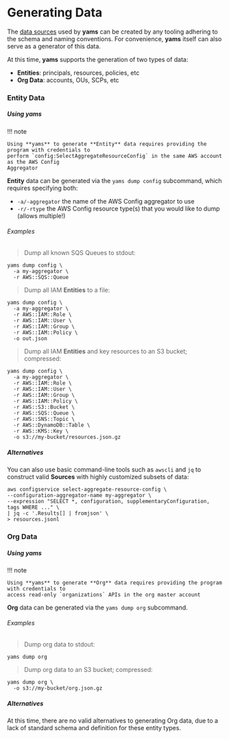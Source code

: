 # Generating Data

The [data sources](./data_sources.md) used by **yams** can be created by any tooling adhering to the
schema and naming conventions. For convenience, **yams** itself can also serve as a generator of
this data.

At this time, **yams** supports the generation of two types of data:

- **Entities**: principals, resources, policies, etc
- **Org Data**: accounts, OUs, SCPs, etc

### Entity Data

##### Using yams

!!! note

    Using **yams** to generate **Entity** data requires providing the program with credentials to
    perform `config:SelectAggregateResourceConfig` in the same AWS account as the AWS Config
    Aggregator

**Entity** data can be generated via the `yams dump config` subcommand, which requires specifying
both:

- `-a/-aggregator` the name of the AWS Config aggregator to use
- `-r/-rtype` the AWS Config resource type(s) that you would like to dump (allows multiple!)


###### Examples

> Dump all known SQS Queues to stdout:
```shell
yams dump config \
  -a my-aggregator \
  -r AWS::SQS::Queue
```

> Dump all IAM **Entities** to a file:
```shell
yams dump config \
  -a my-aggregator \
  -r AWS::IAM::Role \
  -r AWS::IAM::User \
  -r AWS::IAM::Group \
  -r AWS::IAM::Policy \
  -o out.json
```

> Dump all IAM **Entities** and key resources to an S3 bucket; compressed:
```shell
yams dump config \
  -a my-aggregator \
  -r AWS::IAM::Role \
  -r AWS::IAM::User \
  -r AWS::IAM::Group \
  -r AWS::IAM::Policy \
  -r AWS::S3::Bucket \
  -r AWS::SQS::Queue \
  -r AWS::SNS::Topic \
  -r AWS::DynamoDB::Table \
  -r AWS::KMS::Key \
  -o s3://my-bucket/resources.json.gz
```

##### Alternatives

You can also use basic command-line tools such as `awscli` and `jq` to construct valid **Sources**
with highly customized subsets of data:

```shell
aws configservice select-aggregate-resource-config \
--configuration-aggregator-name my-aggregator \
--expression "SELECT *, configuration, supplementaryConfiguration, tags WHERE ..." \
| jq -c '.Results[] | fromjson' \
> resources.jsonl
```

### Org Data

##### Using yams

!!! note

    Using **yams** to generate **Org** data requires providing the program with credentials to
    access read-only `organizations` APIs in the org master account

**Org** data can be generated via the `yams dump org` subcommand.

###### Examples

> Dump org data to stdout:
```shell
yams dump org
```

> Dump org data to an S3 bucket; compressed:
```shell
yams dump org \
  -o s3://my-bucket/org.json.gz
```

##### Alternatives

At this time, there are no valid alternatives to generating Org data, due to a lack of standard
schema and definition for these entity types.
